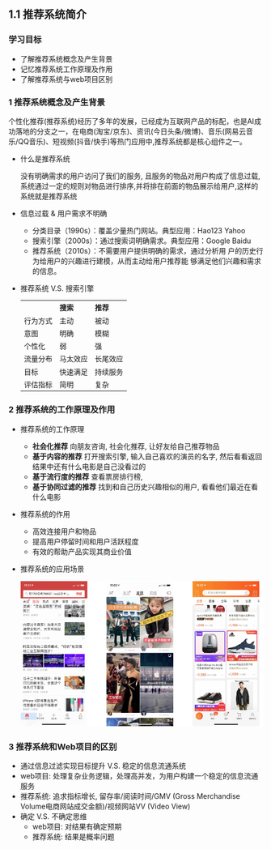 ## 1.1 推荐系统简介

### 学习目标

- 了解推荐系统概念及产生背景
- 记忆推荐系统工作原理及作用
- 了解推荐系统与web项目区别

### 1 推荐系统概念及产生背景

个性化推荐(推荐系统)经历了多年的发展，已经成为互联网产品的标配，也是AI成功落地的分支之一，在电商(淘宝/京东)、资讯(今日头条/微博)、音乐(网易云音乐/QQ音乐)、短视频(抖音/快手)等热门应用中,推荐系统都是核心组件之一。

- 什么是推荐系统

  没有明确需求的用户访问了我们的服务, 且服务的物品对用户构成了信息过载, 系统通过一定的规则对物品进行排序,并将排在前面的物品展示给用户,这样的系统就是推荐系统

- 信息过载 & 用户需求不明确
  - 分类⽬录（1990s）：覆盖少量热门⽹站。典型应用：Hao123 Yahoo
  - 搜索引擎（2000s）：通过搜索词明确需求。典型应用：Google Baidu
  - 推荐系统（2010s）：不需要⽤户提供明确的需求，通过分析⽤
    户的历史⾏为给⽤户的兴趣进⾏建模，从⽽主动给⽤户推荐能
    够满⾜他们兴趣和需求的信息。

- 推荐系统 V.S. 搜索引擎

  <table>
    <tr>
      <th></th>
      <th>搜索</th>
      <th>推荐</th>
    </tr>
    <tr>
      <td> 行为方式 </td>
      <td> 主动 </td>
      <td> 被动 </td>
    </tr>
    <tr>
      <td> 意图 </td>
      <td> 明确 </td>
      <td> 模糊 </td>
    </tr>
    <tr>
      <td> 个性化 </td>
      <td> 弱 </td>
      <td> 强 </td>
    </tr>
    <tr>
      <td> 流量分布 </td>
      <td> 马太效应 </td>
      <td> 长尾效应 </td>
    </tr>
    <tr>
      <td> 目标 </td>
      <td> 快速满足  </td>
      <td> 持续服务 </td>
    </tr>
    <tr>
      <td> 评估指标 </td>
      <td> 简明 </td>
      <td> 复杂 </td>
    </tr>
  </table>

### 2 推荐系统的工作原理及作用

- 推荐系统的工作原理

  - **社会化推荐** 向朋友咨询, 社会化推荐, 让好友给自己推荐物品
  - **基于内容的推荐** 打开搜索引擎, 输入自己喜欢的演员的名字, 然后看看返回结果中还有什么电影是自己没看过的
  - **基于流行度的推荐** 查看票房排行榜, 
  - **基于协同过滤的推荐** 找到和自己历史兴趣相似的用户, 看看他们最近在看什么电影

- 推荐系统的作用

  - 高效连接用户和物品
  - 提高用户停留时间和用户活跃程度
  - 有效的帮助产品实现其商业价值

- 推荐系统的应用场景

  ![](img/recommend1.png)

  

### 3 推荐系统和Web项目的区别

-  通过信息过滤实现目标提升 V.S. 稳定的信息流通系统
  - web项目: 处理复杂业务逻辑，处理高并发，为用户构建一个稳定的信息流通服务
  - 推荐系统: 追求指标增长, 留存率/阅读时间/GMV (Gross Merchandise Volume电商网站成交金额)/视频网站VV (Video View)
- 确定 V.S. 不确定思维
  - web项目: 对结果有确定预期
  - 推荐系统: 结果是概率问题